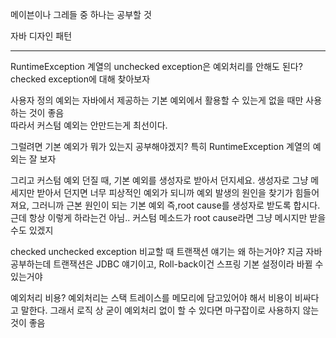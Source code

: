 
메이븐이나 그레들 중 하나는 공부할 것  

자바 디자인 패턴

----------------------------------

RuntimeException 계열의 unchecked exception은 예외처리를 안해도 된다?
checked exception에 대해 찾아보자  


사용자 정의 예외는 자바에서 제공하는 기본 예외에서 활용할 수 있는게 없을 때만 사용하는 것이 좋음  
따라서 커스텀 예외는 안만드는게 최선이다.  

그럴려면 기본 예외가 뭐가 있는지 공부해야겠지? 특히 RuntimeException 계열의 예외는 잘 보자

그리고 커스텀 예외 던질 때, 기본 예외를 생성자로 받아서 던지세요. 생성자로 그냥 메세지만 받아서 던지면 너무 피상적인 예외가 되니까 예외 발생의 원인을 찾기가 힘들어져요, 그러니까 근본 원인이 되는 기본 예외 즉,root cause를 생성자로 받도록 합시다. 
근데 항상 이렇게 하라는건 아님.. 커스텀 메소드가 root cause라면 그냥 메시지만 받을 수도 있겠지


 
checked unchecked exception 비교할 때 트랜잭션 얘기는 왜 하는거야? 지금 자바 공부하는데 트랜잭션은 JDBC 얘기이고, Roll-back이건 스프링 기본 설정이라 바뀔 수 있는거야  


예외처리 비용? 예외처리는 스택 트레이스를 메모리에 담고있어야 해서 비용이 비싸다고 말한다. 그래서 로직 상 굳이 예외처리 없이 할 수 있다면 마구잡이로 사용하지 않는 것이 좋음  

